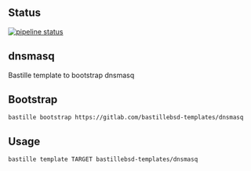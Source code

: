 ## Status
[![pipeline status](https://gitlab.com/bastillebsd-templates/dnsmasq/badges/master/pipeline.svg)](https://gitlab.com/bastillebsd-templates/dnsmasq/commits/master)

## dnsmasq
Bastille template to bootstrap dnsmasq

## Bootstrap
```shell
bastille bootstrap https://gitlab.com/bastillebsd-templates/dnsmasq
```

## Usage
```shell
bastille template TARGET bastillebsd-templates/dnsmasq
```
